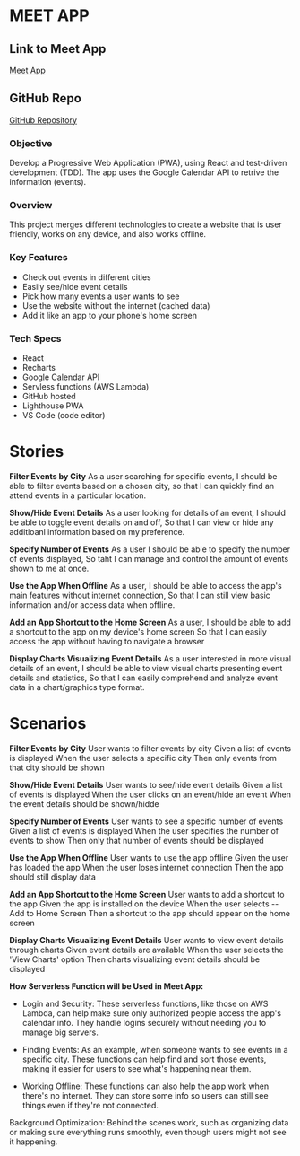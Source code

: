 # MEET APP

## Link to Meet App
[Meet App](https://marvel2410.github.io/meet-app/)

## GitHub Repo
[GitHub Repository](https://github.com/Marvel2410/meet-app)

### Objective
Develop a Progressive Web Application (PWA), using React and test-driven development (TDD).  The app uses the Google Calendar API to retrive the information (events).  

### Overview
This project merges different technologies to create a website that is user friendly, works on any device, and also works offline.  

### Key Features
- Check out events in different cities
- Easily see/hide event details
- Pick how many events a user wants to see
- Use the website without the internet (cached data)
- Add it like an app to your phone's home screen

### Tech Specs
- React
- Recharts
- Google Calendar API
- Servless functions (AWS Lambda)
- GitHub hosted
- Lighthouse PWA
- VS Code (code editor)

# Stories

**Filter Events by City**
As a user searching for specific events,
I should be able to filter events based on a chosen city,
so that I can quickly find an attend events in a particular location.

**Show/Hide Event Details**
As a user looking for details of an event,
I should be able to toggle event details on and off,
So that I can view or hide any additioanl information based on my preference. 

**Specify Number of Events**
As a user
I should be able to specify the number of events displayed,
So taht I can manage and control the amount of events shown to me at once.

**Use the App When Offline**
As a user,
I should be able to access the app's main features without internet connection,
So that I can still view basic information and/or access data when offline.

**Add an App Shortcut to the Home Screen**
As a user,
I should be able to add a shortcut to the app on my device's home screen
So that I can easily access the app without having to navigate a browser

**Display Charts Visualizing Event Details**
As a user interested in more visual details of an event,
I should be able to view visual charts presenting event details and statistics,
So that I can easily comprehend and analyze event data in a chart/graphics type format.


# Scenarios

**Filter Events by City**
User wants to filter events by city
Given a list of events is displayed
When the user selects a specific city
Then only events from that city should be shown

**Show/Hide Event Details**
User wants to see/hide event details
Given a list of events is displayed
When the user clicks on an event/hide an event
When the event details should be shown/hidde

**Specify Number of Events**
User wants to see a specific number of events
Given a list of events is displayed
When the user specifies the number of events to show
Then only that number of events should be displayed

**Use the App When Offline**
User wants to use the app offline
Given the user has loaded the app
When the user loses internet connection
Then the app should still display data

**Add an App Shortcut to the Home Screen**
User wants to add a shortcut to the app
Given the app is installed on the device
When the user selects -- Add to Home Screen
Then a shortcut to the app should appear on the home screen

**Display Charts Visualizing Event Details**
User wants to view event details through charts
Given event details are available
When the user selects the 'View Charts' option
Then charts visualizing event details should be displayed

**How Serverless Function will be Used in Meet App:**
- Login and Security: These serverless functions, like those on AWS Lambda, can help make sure only authorized people access the app's calendar info. They handle logins securely without needing you to manage big servers.

- Finding Events: As an example, when someone wants to see events in a specific city. These functions can help find and sort those events, making it easier for users to see what's happening near them.

- Working Offline: These functions can also help the app work when there's no internet. They can store some info so users can still see things even if they're not connected.

Background Optimization: Behind the scenes work, such as organizing data or making sure everything runs smoothly, even though users might not see it happening.